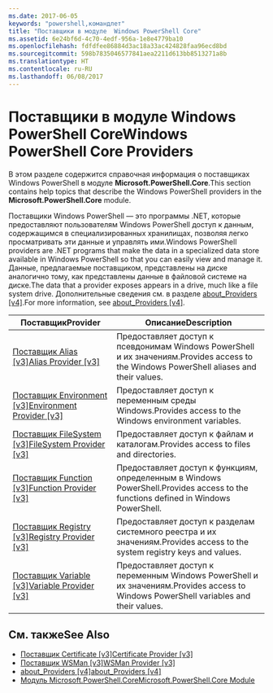```yaml
---
ms.date: 2017-06-05
keywords: "powershell,командлет"
title: "Поставщики в модуле  Windows PowerShell Core"
ms.assetid: 6e24bf6d-4c70-4edf-956a-1e8e4779ba10
ms.openlocfilehash: fdfdfee86884d3ac18a33ac424828faa96ecd8bd
ms.sourcegitcommit: 598b7835046577841aea2211d613bb8513271a8b
ms.translationtype: HT
ms.contentlocale: ru-RU
ms.lasthandoff: 06/08/2017
---
```

# <a name="windows-powershell-core-providers"></a><span data-ttu-id="386cf-103">Поставщики в модуле  Windows PowerShell Core</span><span class="sxs-lookup"><span data-stu-id="386cf-103">Windows PowerShell Core Providers</span></span>
<span data-ttu-id="386cf-104">В этом разделе содержится справочная информация о поставщиках Windows PowerShell в модуле **Microsoft.PowerShell.Core**.</span><span class="sxs-lookup"><span data-stu-id="386cf-104">This section contains help topics that describe the Windows PowerShell providers in the **Microsoft.PowerShell.Core** module.</span></span>

<span data-ttu-id="386cf-105">Поставщики Windows PowerShell — это программы .NET, которые предоставляют пользователям Windows PowerShell доступ к данным, содержащимся в специализированных хранилищах, позволяя легко просматривать эти данные и управлять ими.</span><span class="sxs-lookup"><span data-stu-id="386cf-105">Windows PowerShell providers are .NET programs that make the data in a specialized data store available in Windows PowerShell so that you can easily view and manage it.</span></span> <span data-ttu-id="386cf-106">Данные, предлагаемые поставщиком, представлены на диске аналогично тому, как представлены данные в файловой системе на диске.</span><span class="sxs-lookup"><span data-stu-id="386cf-106">The data that a provider exposes appears in a drive, much like a file system drive.</span></span> <span data-ttu-id="386cf-107">Дополнительные сведения см. в разделе [about_Providers [v4]](https://technet.microsoft.com/en-us/library/2d9b3f32-be78-49ad-a547-21231c803242).</span><span class="sxs-lookup"><span data-stu-id="386cf-107">For more information, see [about_Providers [v4]](https://technet.microsoft.com/en-us/library/2d9b3f32-be78-49ad-a547-21231c803242).</span></span>

|<span data-ttu-id="386cf-108">Поставщик</span><span class="sxs-lookup"><span data-stu-id="386cf-108">Provider</span></span>|<span data-ttu-id="386cf-109">Описание</span><span class="sxs-lookup"><span data-stu-id="386cf-109">Description</span></span>|
|------------|---------------|
|[<span data-ttu-id="386cf-110">Поставщик Alias [v3]</span><span class="sxs-lookup"><span data-stu-id="386cf-110">Alias Provider [v3]</span></span>](https://technet.microsoft.com/en-us/library/dce3f872-aeff-4eb2-8b38-876cd612fc29)|<span data-ttu-id="386cf-111">Предоставляет доступ к псевдонимам Windows PowerShell и их значениям.</span><span class="sxs-lookup"><span data-stu-id="386cf-111">Provides access to the Windows PowerShell aliases and their values.</span></span>|
|[<span data-ttu-id="386cf-112">Поставщик Environment [v3]</span><span class="sxs-lookup"><span data-stu-id="386cf-112">Environment Provider [v3]</span></span>](https://technet.microsoft.com/en-us/library/94fcd05d-e702-4706-9b7d-ad7e5fd0ec09)|<span data-ttu-id="386cf-113">Предоставляет доступ к переменным среды Windows.</span><span class="sxs-lookup"><span data-stu-id="386cf-113">Provides access to the Windows environment variables.</span></span>|
|[<span data-ttu-id="386cf-114">Поставщик FileSystem [v3]</span><span class="sxs-lookup"><span data-stu-id="386cf-114">FileSystem Provider [v3]</span></span>](https://technet.microsoft.com/en-us/library/0e494537-dfdf-437a-8b27-c21e30aa1f9f)|<span data-ttu-id="386cf-115">Предоставляет доступ к файлам и каталогам.</span><span class="sxs-lookup"><span data-stu-id="386cf-115">Provides access to files and directories.</span></span>|
|[<span data-ttu-id="386cf-116">Поставщик Function [v3]</span><span class="sxs-lookup"><span data-stu-id="386cf-116">Function Provider [v3]</span></span>](https://technet.microsoft.com/en-us/library/7dfc92f4-9a88-4399-978d-6d5d224b3e76)|<span data-ttu-id="386cf-117">Предоставляет доступ к функциям, определенным в Windows PowerShell.</span><span class="sxs-lookup"><span data-stu-id="386cf-117">Provides access to the functions defined in Windows PowerShell.</span></span>|
|[<span data-ttu-id="386cf-118">Поставщик Registry [v3]</span><span class="sxs-lookup"><span data-stu-id="386cf-118">Registry Provider [v3]</span></span>](https://technet.microsoft.com/en-us/library/d3c8013c-8caa-48d7-9feb-bfef0d95926e)|<span data-ttu-id="386cf-119">Предоставляет доступ к разделам системного реестра и их значениям.</span><span class="sxs-lookup"><span data-stu-id="386cf-119">Provides access to the system registry keys and values.</span></span>|
|[<span data-ttu-id="386cf-120">Поставщик Variable [v3]</span><span class="sxs-lookup"><span data-stu-id="386cf-120">Variable Provider [v3]</span></span>](https://technet.microsoft.com/en-us/library/78dbcbbd-7946-4b9b-b75b-146f247f821c)|<span data-ttu-id="386cf-121">Предоставляет доступ к переменным Windows PowerShell и их значениям.</span><span class="sxs-lookup"><span data-stu-id="386cf-121">Provides access to Windows PowerShell variables and their values.</span></span>|

## <a name="see-also"></a><span data-ttu-id="386cf-122">См. также</span><span class="sxs-lookup"><span data-stu-id="386cf-122">See Also</span></span>
- [<span data-ttu-id="386cf-123">Поставщик Certificate [v3]</span><span class="sxs-lookup"><span data-stu-id="386cf-123">Certificate Provider [v3]</span></span>](https://technet.microsoft.com/en-us/library/3f743541-d0c6-4670-809a-b16fb01f7c4d)
- [<span data-ttu-id="386cf-124">Поставщик WSMan [v3]</span><span class="sxs-lookup"><span data-stu-id="386cf-124">WSMan Provider [v3]</span></span>](https://technet.microsoft.com/en-us/library/4c3d8d36-4f7a-4211-996f-64110e4b2eb7)
- [<span data-ttu-id="386cf-125">about_Providers [v4]</span><span class="sxs-lookup"><span data-stu-id="386cf-125">about_Providers [v4]</span></span>](https://technet.microsoft.com/en-us/library/2d9b3f32-be78-49ad-a547-21231c803242)
- [<span data-ttu-id="386cf-126">Модуль Microsoft.PowerShell.Core</span><span class="sxs-lookup"><span data-stu-id="386cf-126">Microsoft.PowerShell.Core Module</span></span>](Microsoft.PowerShell.Core-Module.md)


